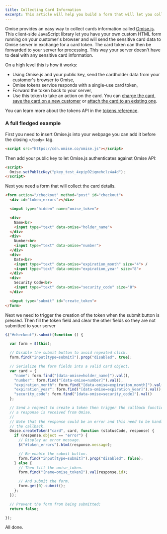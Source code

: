 ```yaml
---
title: Collecting Card Information
excerpt: This article will help you build a form that will let you collect cards directly from a page on your website and tokenize them.
---
```


Omise provides an easy way to collect cards information called  [Omise.js](/omise-js). This client-side JavaScript library let you have your own custom HTML form running on your customer's browser and will send the sensitive card data to Omise server in exchange for a card token. The card token can then be forwarded to your server for processing. This way your server doesn't have to deal with any sensitive card information.

On a high level this is how it works:

  - Using Omise.js and your public key, send the cardholder data from your customer's browser to Omise,
  - Omise tokens service responds with a single-use card token,
  - Forward the token back to your server,
  - Use this token to take an action on the card. You can [charge the card](/api/charges), [save the card on a new customer](/api/customers) or [attach the card to an existing one](/api/customers).

You can learn more about the tokens API in the [tokens reference](/api/tokens).

### A full fledged example

First you need to insert Omise.js into your webpage you can add it before the closing `</body>` tag.

```html
<script src="https://cdn.omise.co/omise.js"></script>
```

Then add your public key to let Omise.js authenticates against Omise API:

```html
<script>
  Omise.setPublicKey("pkey_test_4xpip92iqmehclz4a4d");
</script>
```

Next you need a form that will collect the card details.

```html
<form action="/checkout" method="post" id="checkout">
  <div id="token_errors"></div>

  <input type="hidden" name="omise_token">

  <div>
    Name<br>
    <input type="text" data-omise="holder_name">
  </div>
  <div>
    Number<br>
    <input type="text" data-omise="number">
  </div>
  <div>
    Date<br>
    <input type="text" data-omise="expiration_month" size="4"> /
    <input type="text" data-omise="expiration_year" size="8">
  </div>
  <div>
    Security Code<br>
    <input type="text" data-omise="security_code" size="8">
  </div>

  <input type="submit" id="create_token">
</form>
```

Next we need to trigger the creation of the token when the submit button is pressed. Then fill the token field and clear the other fields so they are not submitted to your server

```js
$("#checkout").submit(function () {

  var form = $(this);

  // Disable the submit button to avoid repeated click.
  form.find("input[type=submit]").prop("disabled", true);

  // Serialize the form fields into a valid card object.
  var card = {
    "name": form.find("[data-omise=holder_name]").val(),
    "number": form.find("[data-omise=number]").val(),
    "expiration_month": form.find("[data-omise=expiration_month]").val(),
    "expiration_year": form.find("[data-omise=expiration_year]").val(),
    "security_code": form.find("[data-omise=security_code]").val()
  };

  // Send a request to create a token then trigger the callback function once
  // a response is received from Omise.
  //
  // Note that the response could be an error and this need to be handled within
  // the callback.
  Omise.createToken("card", card, function (statusCode, response) {
    if (response.object == "error") {
      // Display an error message.
      $("#token_errors").html(response.message);

      // Re-enable the submit button.
      form.find("input[type=submit]").prop("disabled", false);
    } else {
      // Then fill the omise_token.
      form.find("[name=omise_token]").val(response.id);

      // And submit the form.
      form.get(0).submit();
    };
  });

  // Prevent the form from being submitted;
  return false;

});
```

All done.
